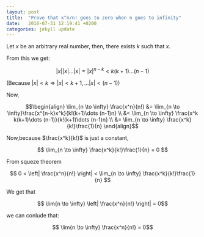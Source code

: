 ```yaml
---
layout: post
title:  "Prove that x^n/n! goes to zero when n goes to infinity"
date:   2016-07-31 12:19:41 +0200
categories: jekyll update
---
```


Let $x$ be an arbitrary real number, then, there exists $k$ such that $x$. 

From this we get:

$$ |x||x|\dots |x| = |x|^{n-k} < k(k+1)\dots (n-1)$$

(Because $\left|x\right| < k \Rightarrow |x|< k+1, \ldots |x|< (n-1)$)

Now,

$$\begin{align} 
  \lim_{n \to \infty} \frac{x^n}{n!} &= \lim_{n \to \infty}\frac{x^{n-k}x^k}{k!(k+1)\dots (n-1)n} \\
                                     &< \lim_{n \to \infty} \frac{x^k k(k+1)\dots (n-1)}{k!(k+1)\dots (n-1)n} \\
                                     &= \lim_{n \to \infty} \frac{x^k}{k!}\frac{1}{n}
\end{align}$$  

Now,because $\frac{x^k}{k!}$ is just a constant,

$$ \lim_{n \to \infty} \frac{x^k}{k!}\frac{1}{n} = 0 $$

From squeze theorem

$$ 0 < \left| \frac{x^n}{n!} \right| < \lim_{n \to \infty} \frac{x^k}{k!}\frac{1}{n} $$

We get that 

$$ \lim{n \to \infty}  \left| \frac{x^n}{n!} \right| = 0$$

we can conlude that:

$$ \lim{n \to \infty}  \frac{x^n}{n!} = 0$$
